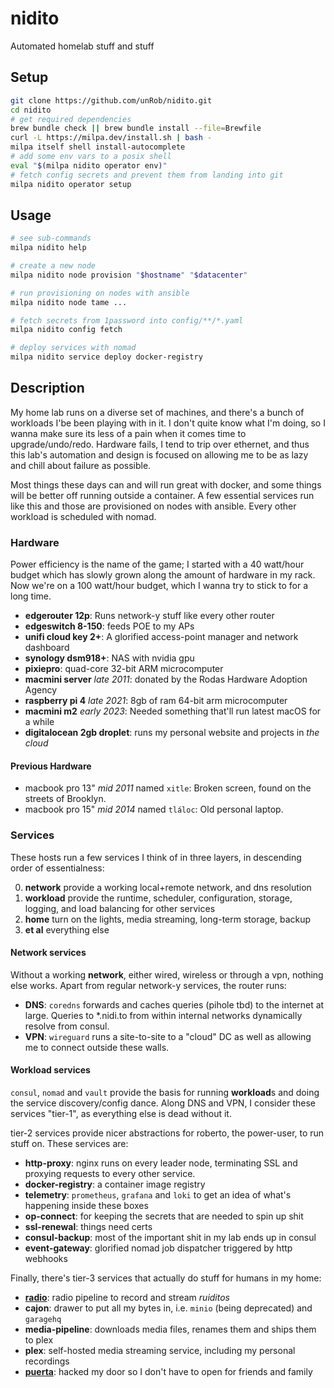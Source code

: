 # nidito

Automated homelab stuff and stuff

## Setup

```sh
git clone https://github.com/unRob/nidito.git
cd nidito
# get required dependencies
brew bundle check || brew bundle install --file=Brewfile
curl -L https://milpa.dev/install.sh | bash -
milpa itself shell install-autocomplete
# add some env vars to a posix shell
eval "$(milpa nidito operator env)"
# fetch config secrets and prevent them from landing into git
milpa nidito operator setup
```

## Usage

```sh
# see sub-commands
milpa nidito help

# create a new node
milpa nidito node provision "$hostname" "$datacenter"

# run provisioning on nodes with ansible
milpa nidito node tame ...

# fetch secrets from 1password into config/**/*.yaml
milpa nidito config fetch

# deploy services with nomad
milpa nidito service deploy docker-registry
```

## Description

My home lab runs on a diverse set of machines, and there's a bunch of workloads I'be been playing with in it. I don't quite know what I'm doing, so I wanna make sure its less of a pain when it comes time to upgrade/undo/redo. Hardware fails, I tend to trip over ethernet, and thus this lab's automation and design is focused on allowing me to be as lazy and chill about failure as possible.

Most things these days can and will run great with docker, and some things will be better off running outside a container. A few essential services run like this and those are provisioned on nodes with ansible. Every other workload is scheduled with nomad.

### Hardware

Power efficiency is the name of the game; I started with a 40 watt/hour budget which has slowly grown along the amount of hardware in my rack. Now we're on a 100 watt/hour budget, which I wanna try to stick to for a long time.

- **edgerouter 12p**: Runs network-y stuff like every other router
- **edgeswitch 8-150**: feeds POE to my APs
- **unifi cloud key 2+**: A glorified access-point manager and network dashboard
- **synology dsm918+**: NAS with nvidia gpu
- **pixiepro**: quad-core 32-bit ARM microcomputer
- **macmini server** _late 2011_: donated by the Rodas Hardware Adoption Agency
- **raspberry pi 4** _late 2021_: 8gb of ram 64-bit arm microcomputer
- **macmini m2** _early 2023_: Needed something that'll run latest macOS for a while
- **digitalocean 2gb droplet**: runs my personal website and projects in _the cloud_

#### Previous Hardware

- macbook pro 13" _mid 2011_ named `xitle`: Broken screen, found on the streets of Brooklyn.
- macbook pro 15" _mid 2014_ named `tláloc`: Old personal laptop.

### Services

These hosts run a few services I think of in three layers, in descending order of essentialness:

0. **network** provide a working local+remote network, and dns resolution
1. **workload** provide the runtime, scheduler, configuration, storage, logging, and load balancing for other services
2. **home** turn on the lights, media streaming, long-term storage, backup
3. **et al** everything else

#### Network services

Without a working **network**, either wired, wireless or through a vpn, nothing else works. Apart from regular network-y services, the router runs:

- **DNS**: `coredns` forwards and caches queries (pihole tbd) to the internet at large. Queries to *.nidi.to from within internal networks dynamically resolve from consul.
- **VPN**: `wireguard` runs a site-to-site to a "cloud" DC as well as allowing me to connect outside these walls.

#### Workload services

`consul`, `nomad` and `vault` provide the basis for running **workload**s and doing the service discovery/config dance. Along DNS and VPN, I consider these services "tier-1", as everything else is dead without it.

tier-2 services provide nicer abstractions for roberto, the power-user, to run stuff on. These services are:

- **http-proxy**: nginx runs on every leader node, terminating SSL and proxying requests to every other service.
- **docker-registry**: a container image registry
- **telemetry**: `prometheus`, `grafana` and `loki` to get an idea of what's happening inside these boxes
- **op-connect**: for keeping the secrets that are needed to spin up shit
- **ssl-renewal**: things need certs
- **consul-backup**: most of the important shit in my lab ends up in consul
- **event-gateway**: glorified nomad job dispatcher triggered by http webhooks

Finally, there's tier-3 services that actually do stuff for humans in my home:

- [**radio**](https://rudi.to): radio pipeline to record and stream _ruiditos_
- **cajon**: drawer to put all my bytes in, i.e. `minio` (being deprecated) and `garagehq`
- **media-pipeline**: downloads media files, renames them and ships them to plex
- **plex**: self-hosted media streaming service, including my personal recordings
- [**puerta**](https://git.rob.mx/nidito/puerta): hacked my door so I don't have to open for friends and family
